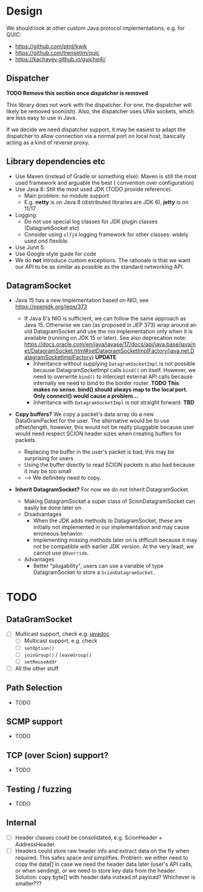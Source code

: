 # Design

We should look at other custom Java protocol implementations, e.g. for QUIC:
* https://github.com/ptrd/kwik
* https://github.com/trensetim/quic
* https://kachayev.github.io/quiche4j/

## Dispatcher 

**TODO Remove this section once dispatcher is removed**

This library does not work with the dispatcher. For one, the dispatcher will
likely be removed soon(ish). Also, the dispatcher uses UNix sockets, which are
less easy to use in Java.

If we decide we need dispatcher support, it may be easiest to
adapt the dispatcher to allow connection via a normal port on local host, basically acting as
a kind of reverse proxy.

## Library dependencies etc

- Use Maven (instead of Gradle or something else): Maven is still the most used framework and arguable the best (
  convention over configuration)
- Use Java 8: Still the most used JDK (TODO provide reference).
  - Main problem: no module support
  - E.g. **netty** is on Java 8 (distributed libraries are JDK 6), **jetty** is on 11/17
- Logging:
    - Do not use special log classes for JDK plugin classes (DatagramSocket etc)
    - Consider using `slfj4` logging framework for other classes: widely used ond flexible.
- Use Junit 5.
- Use Google style guide for code
- We do **not** introduce custom exceptions. The rationale is that we want our API to be as similar
  as possible as the standard networking API.

## DatagramSocket

- Java 15 has a new Implementation based on NIO, see https://openjdk.org/jeps/373
  - If Java 8's NIO is sufficient, we can follow the same approach as Java 15.
    Otherwise we can (as proposed in JEP 373) wrap around an old DatagramSocket and use
    the nio implementation only when it is available (running on JDK 15 or later).
    See also deprecation note: https://docs.oracle.com/en/java/javase/17/docs/api/java.base/java/net/DatagramSocket.html#setDatagramSocketImplFactory(java.net.DatagramSocketImplFactory)
    **UPDATE**
    - Inheritance without supplying `DatagramSocketImpl` is not possible because DatagramSocketImpl calls `bind()` on
      itself. However, we need to overwrite `bind()` to intercept external API calls because internally we need to bind
      to the border router.
      **TODO This makes no sense. bind() should always map to the local port. Only connect() would cause a problem...** 
    - Inheritance with `DatagramSocketImpl` is not straight forward. **TBD**

- **Copy buffers?** We copy a packet's data array do a new DataGramPacket for the user.
  The alternative would be to use offset/length, however, this would not be really
  pluggable because user would need respect SCION header sizes when creating buffers for packets.
  - Replacing the buffer in the user's packet is bad, this may be surprising for users
  - Using the buffer directly to read SCION packets is also bad because it may be too small
  - --> We definitely need to copy.
- **Inherit DatagramSocket?** For now we do not inherit DatagramSocket.
  - Making DatagramSocket a super class of ScionDatagramSocket can easily be done later on.
  - Disadvantages 
    - When the JDK adds methods to DatagramSocket, these are initially not implemented
      in our implementation and may cause erroneous behavior. 
    - Implementing missing methods later on is difficult because it may not be compatible with
      earlier JDK version. At the very least, we cannot use `@Override`.
  - Advantages
    - Better "plugability", users can use a variable of type DatagramSocket to store
      a `ScionDatagramSocket`.


# TODO

## DataGramSocket

* [ ] Multicast support, check
  e.g. [javadoc](https://docs.oracle.com/en/java/javase/17/docs/api/java.base/java/net/DatagramSocket.html)
    * [ ] Multicast support, e.g. check
    * [ ] `setOption()`
    * [ ] `joinGroup()` / `leaveGroup()`
    * [ ] `setReuseAddr`
* [ ] All the other stuff

## Path Selection

* TODO

## SCMP support

* TODO

## TCP (over Scion) support?

* TODO

## Testing / fuzzing

* TODO

## Internal

* [ ] Header classes could be consolidated, e.g. ScionHeader + AddressHeader.
* [ ] Headers could store raw header info and extract data on the fly when required.
      This safes space and simplifies. Problem: we either need to copy
      the data[] in case we need the header data later (user's API calls, or when sending),
      or we need to store key data from the header.
      Solution: copy byte[] with header data instead of payload? Whichever is smaller???
